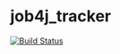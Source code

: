 # job4j_tracker

[![Build Status](https://travis-ci.com/progprog-1907/job4j_tracker.svg?branch=master)](https://travis-ci.com/progprog-1907/job4j_tracker)
